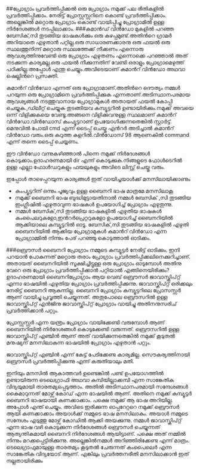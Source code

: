 ##പ്രോഗ്രാം പ്രവര്‍ത്തിപ്പിക്കല്‍
ഒരു പ്രോഗ്രാം നമുക്ക് പല രീതികളില്‍ പ്രവര്‍ത്തിപ്പിക്കാം. നേരിട്ട് പ്രോസ്സസ്സറിനെ കൊണ്ട് പ്രവര്‍ത്തിപ്പിക്കാം. അല്ലെങ്കില്‍ മറ്റൊരു പ്രോഗ്രാം കൊണ്ട് വായിപ്പിച്ചു പ്രോഗ്രാമില്‍ ഉള്ള നിര്‍ദേശങ്ങള്‍ നടപ്പിലാക്കാം.
###കമാന്‍ഡ് വിന്‍ഡോ
മുകളില്‍ പറഞ്ഞ ബേസിക്,സി തുടങ്ങിയ ഭാഷകള്‍ക്കും ഒരു കുഴപ്പമുണ്ട്.അതിന്‍റെ ഗ്രാമര്‍ അറിയാതെ എഴുതാന്‍ പറ്റില്ല.ഒരു സാധാരണക്കാരനു ഒരു ഫയല്‍ ഒരു സ്ഥലത്തുനിന്ന് മറ്റൊരു സ്ഥലത്തേക്ക് നീക്കണം എന്നൊരു ആവശ്യത്തിനുവേണ്ടി ഒരു പ്രോഗ്രാം എഴുതണം എന്നൊക്കെ പറഞ്ഞാല്‍ അത് നടക്കുന്ന കാര്യമല്ല.ഒരു ഫയല്‍ നീക്കുന്നതിന് വേണ്ടി ഒരാളും പ്രോഗ്രാമെഴുത്ത് പഠിക്കില്ല.അപ്പോള്‍ എന്തു ചെയ്യും.അവിടെയാണ് കമാന്‍റ് വിന്‍ഡോ അഥവാ ഷെല്ലിന്‍റെ പ്രസക്തി.

കമാന്‍റ് വിന്‍ഡോ എന്നത് ഒരു പ്രോഗ്രാമാണ്.അതിന്‍റെ ദൌത്യം നമ്മള്‍ പറയുന്ന ഒരു പ്രോഗ്രാമിനെ പ്രവര്‍ത്തിപ്പിക്കുക എന്നതാണ്.അടിസ്ഥാനപരമായ ആവശ്യങ്ങള്‍ നടത്തുവാനായ പ്രോഗ്രാമുകള്‍ അതായത് ഫയല്‍ കോപ്പി ചെയ്യുക.,ഡിലീറ്റ് ചെയ്യുക തുടങ്ങിയവ കമ്പ്യൂട്ടറില്‍ ഉണ്ടായിരിക്കും.നമുക്ക് അവയെ ഒന്ന് വിളിക്കുകയെ വേണ്ടൂ.അങ്ങനെ വിളിക്കുവനുള്ള സ്ഥലമാണ് കമാന്‍റ് വിന്‍ഡോ.വിന്‍ഡോസ് കംപ്യൂട്ടറാണ് ഉപയോഗിക്കുന്നതെങ്കില്‍ സ്റ്റാര്‍ട്ട് മെനുവില്‍ പോയി cmd എന്ന് ടൈപ്പ് ചെയ്തു എന്‍റര്‍ അടിച്ചാല്‍ കമാന്‍റ് വിന്‍ഡോ വരും.ഒരു കറുത്ത കളറില്‍.വിന്‍ഡോസ് 98 ആണെകില്‍ command എന്ന് തന്നെ ടൈപ്പ് ചെയ്യണം.

ഈ വിന്‍ഡോ വന്നുകഴിഞ്ഞാല്‍ പിന്നെ നമുക്ക് നിര്‍ദേശങ്ങള്‍ കൊടുക്കാം.ഉദാഹരണമായി dir എന്ന് കൊടുക്കുക.നിങ്ങളുടെ ഫോള്‍ടെറില്‍ ഉള്ള എല്ലാ ഫോള്‍ഡറുകളും ഫയലുകളും അവിടെ ലിസ്റ്റ് ചെയ്തു വരും.

ഇപ്പോള്‍ താഴെപ്പറയുന്ന കാര്യങ്ങള്‍ ഇത് വായിച്ചയാള്‍ക്ക് മനസിലായിക്കാണും

- കംപ്യൂട്ടറിന് ഒന്നും പൂജ്യവും ഉള്ള ബൈനറി ഭാഷ മാത്രമേ മനസിലാകൂ
- നമുക്ക് ബൈനറി ഭാഷ ബുദ്ധിമുട്ടായതിനാല്‍ നമ്മള്‍ ബേസിക് ,സി തുടങ്ങിയ ഇംഗ്ലീഷില്‍ എഴുതാവുന്ന ഭാഷകള്‍ ഉപയോഗിച്ച് പ്രോഗ്രാം എഴുതുന്നു.
- നമ്മള്‍ ബേസിക്,സി തുടങ്ങിയ ഭാഷകളില്‍ എഴുതിയ ഭാഷകള്‍ കംപൈലറുകളോ,ഇന്‍റര്‍പ്രെറ്ററുകളോ ഉപയോഗിച്ച് ബൈനറിയില്‍ ആക്കിയാലെ കമ്പ്യൂട്ടറില്‍ ഓടൂ.
ബേസിക്,സി തുടങ്ങിയ ഭാഷകളില്‍ എഴുതി ബൈനറിയില്‍ ആക്കിയ പ്രോഗ്രാമുകള്‍ കമാന്‍റ് വിന്‍ഡോ എന്ന പ്രോഗ്രാമ്മില്‍ നിന്നും പേര് പറഞ്ഞു കൊടുത്താല്‍ ഓടിക്കം.

###ബ്രൌസര്‍
ബൈനറി പ്രോഗ്രാം നമ്മുടെ കമ്പ്യൂട്ടര്‍ നേരിട്ട് ഓടിക്കും. ഇനി പറയാന്‍ പോകുന്നത് മറ്റൊരു തരാം പ്രോഗ്രാം പ്രവര്‍ത്തിപ്പിക്കലിനെക്കുറിച്ചാണ്. അതായത് ബൈനറിയില്‍ സൂക്ഷിച്ചിട്ടുള്ള ഒരു പ്രോഗ്രാം ഓടുമ്പോള്‍ അതിനു വേറെ ഒരു പ്രോഗ്രാം പ്രവര്‍ത്തിപ്പിക്കാന്‍ പറ്റിയാല്‍ എങ്ങിനെയിരിക്കും? ഉദാഹരണമായി ബൈനറിപ്രോഗ്രാം ആയ വെബ്‌ ബ്രൌസര്‍ ജാവാസ്ക്രിപ്റ്റ് എന്നാ ഭാഷയില്‍ എഴുതിയ പ്രോഗ്രാം പ്രവര്‍ത്തിപ്പിക്കുന്നു. ജാവാസ്ക്രിപ്റ്റ് ഒരിക്കലും നേരിട്ട് ബൈനറി ആകുന്നില്ല.
ബൈനറി പ്രോഗ്രാം കമ്പ്യൂട്ടറിലെ പ്രോസസ്സര്‍ ആണ് വായിച്ചു പ്രവൃത്തി ചെയ്യുന്നത്. അതുപോലെ ബ്രൌസറില്‍ ഉള്ള ജാവാസ്ക്രിപ്റ്റ് എന്‍ജിനു ജാവാസ്ക്രിപ്റ്റ് പ്രോഗ്രാം വായിച്ചു അതിനനുസരിച് പ്രവര്‍ത്തിക്കാന്‍ പറ്റും.

പ്രോസ്സസ്സര്‍ എന്ന യന്ത്രം പ്രോഗ്രാം വായിക്കേണ്ടി വരുമ്പോള്‍ ആണ് ബൈനറിയില്‍ നിര്‍ദേശങ്ങള്‍ കൊടുക്കേണ്ടി വരുന്നത്. ബ്രൌസറില്‍ ഉള്ള ജാവാസ്ക്രിപ്റ്റ് എഞ്ചിന്‍ ആണ് അത് വായിക്കുന്നതെങ്കില്‍ നമുക്ക് കൂടുതല്‍ മനുഷ്യന് മനസിലാകുന്ന ഭാഷയില്‍ പ്രോഗ്രാം എഴുതാന്‍ പറ്റും.

ജാവാസ്ക്രിപ്റ്റ് എഞ്ചിന്‍ എന്ന് കേട്ട് പേടിക്കേണ്ട കാര്യമില്ല. സൌകര്യത്തിനായി ബ്രൌസര്‍ പ്രവര്‍ത്തിപ്പിക്കുന്നു എന്ന് കരുതിയാലും മതി.

ഇനിയും മനസില്‍ ആകാത്തവര്‍ ഉണ്ടെങ്കില്‍ പണ്ട് ഉപയോഗത്തില്‍ ഉണ്ടായിരുന്ന ടെലെഗ്രാഫി അഥവാ കമ്പിയില്ലാക്കമ്പി എന്ന സാങ്കേതിക വിദ്യയുമായി താരതമ്യപ്പെടുത്താം. അതില്‍ അടിസ്ഥാനപരമായി സന്ദേശങ്ങള്‍ കൈമാറുന്നത് മോഴ്സ് കോഡ് എന്ന ഭാഷയില്‍ ആണ്. അതിനെ നമുക്ക് കമ്പ്യൂട്ടര്‍ ബൈനറി ഭാഷയായി കണക്കാക്കാം. പക്ഷെ നമുക്ക് ആ ഭാഷ അറിയില്ല. അപ്പോള്‍ എന്ത് ചെയ്യും. അവിടെ ഇരിക്കുന്ന ഓപ്പറേറ്ററെ നമുക്ക് ബ്രൌസര്‍ ആയി കണക്കാക്കാം അയാള്‍ക്ക് നമ്മുടെ ഭാഷ മനസിലാകും. അയാള്‍ നമ്മുടെ സന്ദേശം എടുത്തു മോഴ്സ് കോഡില്‍ ആക്കി അയക്കുന്നു. നമ്മള്‍ ജാവാസ്ക്രിപ്റ്റ് എന്ന ഭാഷ വഴി കൊടുക്കുന്ന നിര്‍ദേശങ്ങള്‍ ബ്രൌസര്‍ ചെയ്യുന്നത് ആത്യന്തികമായി ബൈനറി നിര്‍ദേശങ്ങള്‍ ആയിട്ടാണ്. പക്ഷെ അത് നമ്മില്‍ നിന്നും മറക്കപ്പെട്ടിരിക്കുന്നു. അല്ലെങ്കില്‍നമ്മള്‍ അറിഞ്ഞിരിക്കേണ്ട എന്ന് മാത്രം.
ടെലെഗ്രാഫുമായുള്ള താരതമ്യം കൂടുതല്‍ ചേരുന്നത് കംപൈലെര്‍ എന്ന സാങ്കേതിക വിദ്യയോട് ആണ്. എങ്കിലും പ്രവര്‍ത്തനരീതി മനസിലാക്കാന്‍ ഇത് നല്ലതായിരിക്കും